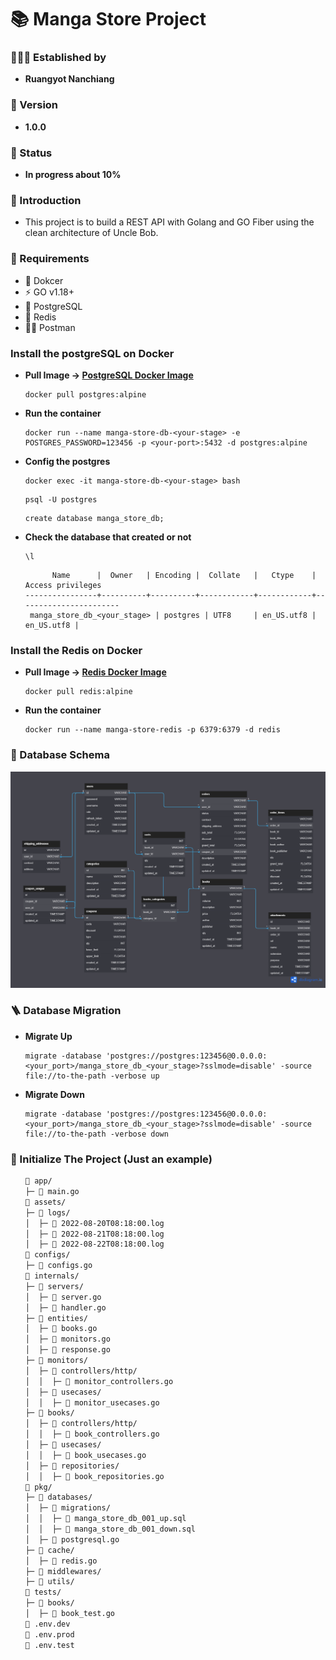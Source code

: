 <h1>📚 Manga Store Project</h1>
<h3>🧑🏼‍💻 Established by</h3>
<ul>
    <li><strong>Ruangyot Nanchiang</strong></li>
</ul>

<h3>🚀 Version</h3>
<ul>
    <li><strong>1.0.0</strong></li>
</ul>

<h3>🌱 Status</h3>
<ul>
    <li><strong>In progress about 10%</strong></li>
</ul>

<h3>📃 Introduction</h3>
<ul>
    <li>This project is to build a REST API with Golang and GO Fiber using the clean architecture of Uncle Bob.</li>
</ul>

<h3>📝 Requirements</h3>
<ul>
    <li>🐳 Dokcer</li>
    <li>⚡ GO v1.18+</li>
    <li>🐘 PostgreSQL</li>
    <li>📕 Redis</li>
    <li>🧑‍🚀 Postman</li>
</ul>

<h3>Install the postgreSQL on Docker</h3>
<ul>
<li>

<strong>Pull Image -> <a href="https://hub.docker.com/_/postgres" target="_blank">PostgreSQL Docker Image</a></strong>

```
docker pull postgres:alpine
```
</li>

<li>

<strong>Run the container</strong>

```
docker run --name manga-store-db-<your-stage> -e POSTGRES_PASSWORD=123456 -p <your-port>:5432 -d postgres:alpine
```
</li>
<li>

<strong>Config the postgres</strong>

```
docker exec -it manga-store-db-<your-stage> bash
```
```
psql -U postgres
```
```
create database manga_store_db;
```
</li>
<li>

<strong>Check the database that created or not</strong>

```
\l
```
```
      Name      |  Owner   | Encoding |  Collate   |   Ctype    |   Access privileges
----------------+----------+----------+------------+------------+-----------------------
 manga_store_db_<your_stage> | postgres | UTF8     | en_US.utf8 | en_US.utf8 |
```
</li>
</ul>

<h3>Install the Redis on Docker</h3>
<ul>
<li>

<strong>Pull Image -> <a href="https://hub.docker.com/_/redis" target="_blank">Redis Docker Image</a></strong>

```
docker pull redis:alpine
```
</li>

<li>

<strong>Run the container</strong>

```
docker run --name manga-store-redis -p 6379:6379 -d redis
```
</li>
</ul>

<h3>💾 Database Schema</h3>
<img src="./assets/screenshots/schema_v7.png">

<h3>🪜 Database Migration</h3>
<ul>
<li>

<strong>Migrate Up</strong>

```
migrate -database 'postgres://postgres:123456@0.0.0.0:<your_port>/manga_store_db_<your_stage>?sslmode=disable' -source file://to-the-path -verbose up
```
</li>

<li>

<strong>Migrate Down</strong>

```
migrate -database 'postgres://postgres:123456@0.0.0.0:<your_port>/manga_store_db_<your_stage>?sslmode=disable' -source file://to-the-path -verbose down
```
</li>
</ul>

<h3>🔩 Initialize The Project (Just an example)</h3>
<ul>

```zsh
📂 app/
├─ 📄 main.go
📂 assets/
├─ 📂 logs/
│  ├─ 📄 2022-08-20T08:18:00.log
│  ├─ 📄 2022-08-21T08:18:00.log
│  ├─ 📄 2022-08-22T08:18:00.log
📂 configs/
├─ 📄 configs.go
📂 internals/
├─ 📂 servers/
│  ├─ 📄 server.go
│  ├─ 📄 handler.go
├─ 📂 entities/
│  ├─ 📄 books.go
│  ├─ 📄 monitors.go
│  ├─ 📄 response.go
├─ 📂 monitors/
│  ├─ 📂 controllers/http/
│  │  ├─ 📄 monitor_controllers.go
│  ├─ 📂 usecases/
│  │  ├─ 📄 monitor_usecases.go
├─ 📂 books/
│  ├─ 📂 controllers/http/
│  │  ├─ 📄 book_controllers.go
│  ├─ 📂 usecases/
│  │  ├─ 📄 book_usecases.go
│  ├─ 📂 repositories/
│  │  ├─ 📄 book_repositories.go
📂 pkg/
├─ 📂 databases/
│  ├─ 📂 migrations/
│  │  ├─ 📄 manga_store_db_001_up.sql
│  │  ├─ 📄 manga_store_db_001_down.sql
│  ├─ 📄 postgresql.go
├─ 📂 cache/
│  ├─ 📄 redis.go
├─ 📂 middlewares/
├─ 📂 utils/
📂 tests/
├─ 📂 books/
│  ├─ 📄 book_test.go
📄 .env.dev
📄 .env.prod
📄 .env.test
```
</ul>